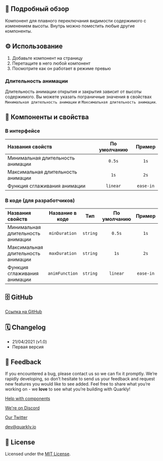 ## 📖 Подробный обзор

Компонент для плавного переключания видимости содержимого с изменением высоты.
Внутрь можно поместить любые другие компоненты.

## ⚙️ Использование

1.  Добавьте компонент на страницу
2.  Перетащите в него любой компонент
3.  Посмотрите как он работает в режиме превью

### Длительность анимации

Длительность анимации открытия и закрытия зависит от высоты содержимого.
Вы можете указать пограничные значения в свойствах `Минимальная длительность анимации` и `Максимальная длительность анимации`.

## 🧩 Компоненты и свойства

### В интерфейсе

| Названия свойств                   | По умолчанию |  Пример   |
| :--------------------------------- | :----------: | :-------: |
| Минимальная длительность анимации  |    `0.5s`    |   `1s`    |
| Максимальная длительность анимации |     `1s`     |   `2s`    |
| Функция сглаживания анимации       |   `linear`   | `ease-in` |

### В коде (для разработчиков)

| Названия свойств                   | Название в коде |   Тип    | По умолчанию |  Пример   |
| :--------------------------------- | :-------------: | :------: | :----------: | :-------: |
| Минимальная длительность анимации  |  `minDuration`  | `string` |    `0.5s`    |   `1s`    |
| Максимальная длительность анимации |  `maxDuration`  | `string` |     `1s`     |   `2s`    |
| Функция сглаживания анимации       | `animFunction`  | `string` |   `linear`   | `ease-in` |

## 🗄 GitHub

[Ссылка на GitHub](https://github.com/quarkly/community-kit/tree/master/src/Collapse)

## 🗓 Changelog

-   21/04/2021 (v1.0)
-   Первая версия

## 📮 Feedback

If you encountered a bug, please contact us so we can fix it promptly. We’re rapidly developing, so don’t hesitate to send us your feedback and request new features you would like to see added. Feel free to share what you’re working on - we **love** to see what you’re building with Quarkly!

[Help with components](https://community.quarkly.io/c/requests/11)

[We're on Discord](https://discord.gg/f9KhSMGX)

[Our Twitter](https://twitter.com/quarklyapp)

[dev@quarkly.io](mailto:dev@quarkly.io)

## 📝 License

Licensed under the [MIT License](https://raw.githubusercontent.com/quarkly/community-kit/master/LICENSE).
